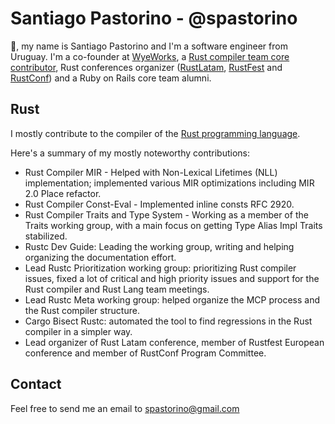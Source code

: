 # Santiago Pastorino - @spastorino

:wave:, my name is Santiago Pastorino and I'm a software engineer from Uruguay. I'm a co-founder at [WyeWorks](https://wyeworks.com), a [Rust compiler team core contributor](https://www.rust-lang.org/governance/teams/compiler), Rust conferences organizer ([RustLatam](https://www.rustlatam.org/), [RustFest](https://rustfest.global/) and [RustConf](https://rustconf.com/)) and a Ruby on Rails core team alumni.

## Rust

I mostly contribute to the compiler of the [Rust programming language](https://www.rust-lang.org/).

Here's a summary of my mostly noteworthy contributions:

- Rust Compiler MIR - Helped with Non-Lexical Lifetimes (NLL) implementation; implemented various MIR optimizations including MIR 2.0 Place refactor.
- Rust Compiler Const-Eval - Implemented inline consts RFC 2920.
- Rust Compiler Traits and Type System - Working as a member of the Traits working group, with a main focus on getting Type Alias Impl Traits stabilized.
- Rustc Dev Guide: Leading the working group, writing and helping organizing the documentation effort.
- Lead Rustc Prioritization working group: prioritizing Rust compiler issues, fixed a lot of critical and high priority issues and support for the Rust compiler and Rust Lang team meetings.
- Lead Rustc Meta working group: helped organize the MCP process and the Rust compiler structure.
- Cargo Bisect Rustc: automated the tool to find regressions in the Rust compiler in a simpler way.
- Lead organizer of Rust Latam conference, member of Rustfest European conference and member of RustConf Program Committee.

## Contact

Feel free to send me an email to [spastorino@gmail.com](mailto:spastorino@gmail.com)
